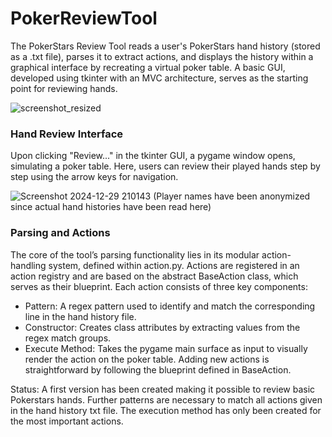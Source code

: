 # PokerReviewTool
The PokerStars Review Tool reads a user's PokerStars hand history (stored as a .txt file), parses it to extract actions, and displays the history within a graphical interface by recreating a virtual poker table. A basic GUI, developed using tkinter with an MVC architecture, serves as the starting point for reviewing hands.

![screenshot_resized](https://github.com/user-attachments/assets/8eeb629d-0b51-4d6b-95b2-42de784be89f)

### Hand Review Interface
Upon clicking "Review..." in the tkinter GUI, a pygame window opens, simulating a poker table. Here, users can review their played hands step by step using the arrow keys for navigation.

![Screenshot 2024-12-29 210143](https://github.com/user-attachments/assets/59acc5c8-4999-4211-a724-46c1bffe58a2)
(Player names have been anonymized since actual hand histories have been read here)

### Parsing and Actions
The core of the tool’s parsing functionality lies in its modular action-handling system, defined within action.py. Actions are registered in an action registry and are based on the abstract BaseAction class, which serves as their blueprint.
Each action consists of three key components:
- Pattern: A regex pattern used to identify and match the corresponding line in the hand history file.
- Constructor: Creates class attributes by extracting values from the regex match groups.
- Execute Method: Takes the pygame main surface as input to visually render the action on the poker table.
Adding new actions is straightforward by following the blueprint defined in BaseAction. 

Status:
A first version has been created making it possible to review basic Pokerstars hands. Further patterns are necessary to match all actions given in the hand history txt file. The execution method has only been created for the most important actions. 
